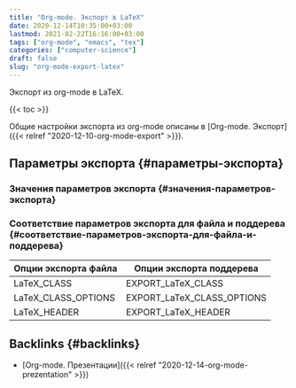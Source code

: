 ```yaml
---
title: "Org-mode. Экспорт в LaTeX"
date: 2020-12-14T10:35:00+03:00
lastmod: 2021-02-22T16:16:00+03:00
tags: ["org-mode", "emacs", "tex"]
categories: ["computer-science"]
draft: false
slug: "org-mode-export-latex"
---
```


Экспорт из org-mode в LaTeX.

<!--more-->

{{< toc >}}

Общие настройки экспорта из org-mode описаны в [Org-mode. Экспорт]({{< relref "2020-12-10-org-mode-export" >}}).


## Параметры экспорта {#параметры-экспорта}


### Значения параметров экспорта {#значения-параметров-экспорта}


### Соответствие параметров экспорта для файла и поддерева {#соответствие-параметров-экспорта-для-файла-и-поддерева}

<a id="table--Опции экспорта для файла и поддерева"></a>

| Опции экспорта файла  | Опции экспорта поддерева      |
|-----------------------|-------------------------------|
| LaTeX\_CLASS          | EXPORT\_LaTeX\_CLASS          |
| LaTeX\_CLASS\_OPTIONS | EXPORT\_LaTeX\_CLASS\_OPTIONS |
| LaTeX\_HEADER         | EXPORT\_LaTeX\_HEADER         |


## Backlinks {#backlinks}

-   [Org-mode. Презентации]({{< relref "2020-12-14-org-mode-prezentation" >}})
